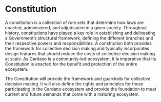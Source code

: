 # Constitution

A constitution is a collection of rule sets that determine how laws are enacted, administered, and adjudicated in a given society. Throughout history, constitutions have played a key role in establishing and delineating a Government’s structural framework, defining the different branches and their respective powers and responsibilities. A constitution both provides the framework for collective decision making and typically incorporates design features that should reduce the costs of collective decision making at scale. As Cardano is a community-led ecosystem, it is imperative that its Constitution is enacted for the benefit and protection of the entire ecosystem.&#x20;

The Constitution will provide the framework and guardrails for collective decision making. It will also define the rights and principles for those participating in the Cardano ecosystem and provide the foundation to meet current and future demands that come with a maturing ecosystem.
